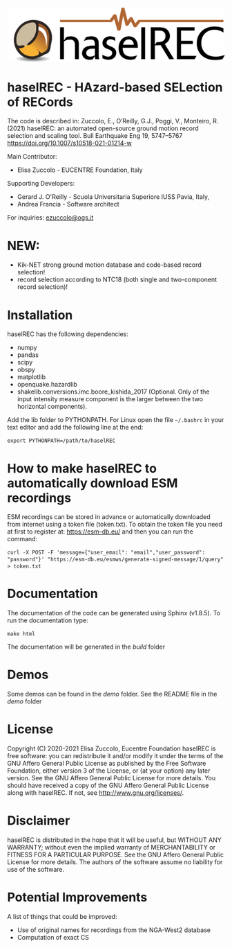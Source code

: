 ![haselREC Logo](docs/logo.png)

# haselREC - HAzard-based SELection of RECords

The code is described in:
Zuccolo, E., O’Reilly, G.J., Poggi, V., Monteiro, R. (2021) haselREC: an automated open-source ground motion record selection and scaling tool. Bull Earthquake Eng 19, 5747–5767 https://doi.org/10.1007/s10518-021-01214-w

Main Contributor:
* Elisa Zuccolo - EUCENTRE Foundation, Italy 

Supporting Developers:
* Gerard J. O'Reilly - Scuola Universitaria Superiore IUSS Pavia, Italy, 
* Andrea Francia - Software architect

For inquiries: ezuccolo@ogs.it

# NEW: 
 * Kik-NET strong ground motion database and code-based record selection!
 * record selection according to NTC18 (both single and two-component record selection)!

# Installation
haselREC has the following dependencies:

 * numpy
 * pandas
 * scipy
 * obspy
 * matplotlib
 * openquake.hazardlib
 * shakelib.conversions.imc.boore_kishida_2017 (Optional. Only of the input 
 intensity measure component is the larger between the two horizontal 
 components).

Add the lib folder to PYTHONPATH. For Linux open the file `~/.bashrc` in your 
text editor and add the following line at the end:
```
export PYTHONPATH=/path/to/haselREC
```

# How to make haselREC to automatically download ESM recordings
ESM recordings can be stored in advance or automatically downloaded from 
internet using a token file (token.txt). To obtain the token file you need 
at first to register at: https://esm-db.eu/ and then you can run the command:

```
curl -X POST -F 'message={"user_email": "email","user_password": "password"}' "https://esm-db.eu/esmws/generate-signed-message/1/query" > token.txt
```

# Documentation
The documentation of the code can be generated using Sphinx (v1.8.5).
To run the documentation type:
```
make html
```
The documentation will be generated in the *build* folder

# Demos
Some demos can be found in the *demo* folder. See the README file in the *demo*
folder

# License
Copyright (C) 2020-2021 Elisa Zuccolo, Eucentre Foundation
haselREC is free software: you can redistribute it and/or modify it under the 
terms of the GNU Affero General Public License as published by the Free Software
Foundation, either version 3 of the License, or (at your option) any later 
version. See the GNU Affero General Public License for more details. You should
have received a copy of the GNU Affero General Public  License along with 
haselREC. If not, see <http://www.gnu.org/licenses/>.

# Disclaimer
haselREC is distributed in the hope that it will be useful, but WITHOUT ANY 
WARRANTY; without even the implied warranty of MERCHANTABILITY or FITNESS FOR A
PARTICULAR PURPOSE. See the GNU Affero General Public License for more details.
The authors of the software assume no liability for use of the software.

# Potential Improvements
A list of things that could be improved:
* Use of original names for recordings from the NGA-West2 database 
* Computation of exact CS 
